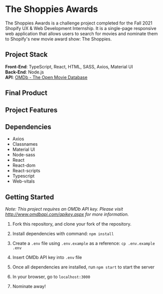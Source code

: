 # The Shoppies Awards

The Shoppies Awards is a challenge project completed for the Fall 2021 Shopify UX & Web Development Internship. It is a single-page responsive web application that allows users to search for movies and nominate them to Shopify's new movie award show: The Shoppies.

## Project Stack

**Front-End**: TypeScript, React, HTML, SASS, Axios, Material UI  
**Back-End**: Node.js  
**API**: [OMDb - The Open Movie Database](http://www.omdbapi.com)

## Final Product

## Project Features

## Dependencies

- Axios
- Classnames
- Material UI
- Node-sass
- React
- React-dom
- React-scripts
- Typescript
- Web-vitals

## Getting Started

_Note: This project requires an OMDb API key. Please visit http://www.omdbapi.com/apikey.aspx for more information._

1. Fork this repository, and clone your fork of the repository.

2. Install dependencies with command: `npm install`

3. Create a `.env` file using `.env.example` as a reference: `cp .env.example .env`

4. Insert OMDb API key into `.env` file

5. Once all dependencies are installed, run `npm start` to start the server

6. In your browser, go to `localhost:3000`

7. Nominate away!

